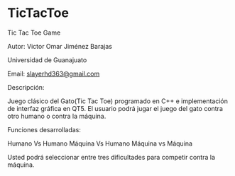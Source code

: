 # TicTacToe
Tic Tac Toe Game

Autor: Victor Omar Jiménez Barajas

Universidad de Guanajuato

Email: slayerhd363@gmail.com

Descripción:

Juego clásico del Gato(Tic Tac Toe) programado en C++ e implementación de interfaz gráfica en QT5.
El usuario podrá jugar el juego del gato contra otro humano o contra la máquina.

Funciones desarrolladas:

Humano Vs Humano
Máquina Vs Humano
Máquina vs Máquina

Usted podrá seleccionar entre tres dificultades para competir contra la máquina.


